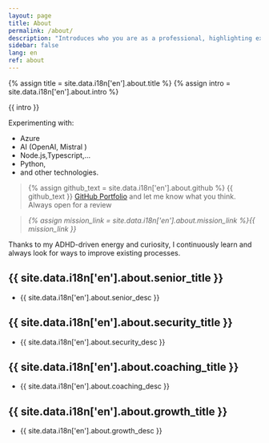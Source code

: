```yaml
---
layout: page
title: About
permalink: /about/
description: "Introduces who you are as a professional, highlighting expertise, passion, and personal mission to build trust and connection."
sidebar: false
lang: en
ref: about
---
```

{% assign title = site.data.i18n['en'].about.title %}
{% assign intro = site.data.i18n['en'].about.intro %}

{{ intro }}

Experimenting with:
- Azure
- AI (OpenAI, Mistral )
- Node.js,Typescript,...
- Python,
- and other technologies.

> {% assign github_text = site.data.i18n['en'].about.github %} {{ github_text }} [GitHub Portfolio](https://github.com/) and let me know what you think. Always open for a review

> *{% assign mission_link = site.data.i18n['en'].about.mission_link %}{{ mission_link }}*

Thanks to my ADHD-driven energy and curiosity, I continuously learn and always look for ways to improve existing processes.

## {{ site.data.i18n['en'].about.senior_title }}

- {{ site.data.i18n['en'].about.senior_desc }}

## {{ site.data.i18n['en'].about.security_title }}

- {{ site.data.i18n['en'].about.security_desc }}

## {{ site.data.i18n['en'].about.coaching_title }}

- {{ site.data.i18n['en'].about.coaching_desc }}
 
## {{ site.data.i18n['en'].about.growth_title }}

- {{ site.data.i18n['en'].about.growth_desc }}